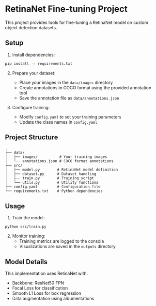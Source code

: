 # RetinaNet Fine-tuning Project

This project provides tools for fine-tuning a RetinaNet model on custom object detection datasets.

## Setup

1. Install dependencies:
```bash
pip install -r requirements.txt
```

2. Prepare your dataset:
   - Place your images in the `data/images` directory
   - Create annotations in COCO format using the provided annotation tool
   - Save the annotation file as `data/annotations.json`

3. Configure training:
   - Modify `config.yaml` to set your training parameters
   - Update the class names in `config.yaml`

## Project Structure

```
.
├── data/
│   ├── images/          # Your training images
│   └── annotations.json # COCO format annotations
├── src/
│   ├── model.py        # RetinaNet model definition
│   ├── dataset.py      # Dataset handling
│   ├── train.py        # Training script
│   └── utils.py        # Utility functions
├── config.yaml         # Configuration file
└── requirements.txt    # Python dependencies
```

## Usage

1. Train the model:
```bash
python src/train.py
```

2. Monitor training:
   - Training metrics are logged to the console
   - Visualizations are saved in the `outputs` directory

## Model Details

This implementation uses RetinaNet with:
- Backbone: ResNet50 FPN
- Focal Loss for classification
- Smooth L1 Loss for box regression
- Data augmentation using albumentations 